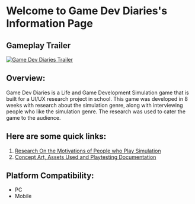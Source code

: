 # Welcome to Game Dev Diaries's Information Page

## Gameplay Trailer

[![Game Dev Diaries Trailer](https://img.youtube.com/vi/ZYqqPR7CYrs/0.jpg)](https://www.youtube.com/watch?v=ZYqqPR7CYrs)

## Overview:
Game Dev Diaries is a Life and Game Development Simulation game that is built for a UI/UX research project in school.
This game was developed in 8 weeks with research about the simulation genre, along with interviewing people who like the simulation genre.
The research was used to cater the game to the audience.

## Here are some quick links:

1. [Research On the Motivations of People who Play Simulation](https://1drv.ms/b/s!Ai1FM8OsG3Srgt1S1QqGQZZWwwDoPA?e=Tsq7VO)
2. [Concept Art, Assets Used and Playtesting Documentation](https://1drv.ms/b/s!Ai1FM8OsG3Srgt1T8ty1YTWzU3uA5w?e=Fqa9KN) 

## Platform Compatibility:
- PC 
- Mobile
